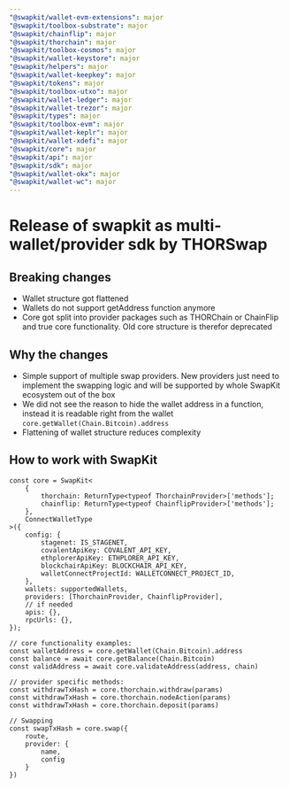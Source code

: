 ```yaml
---
"@swapkit/wallet-evm-extensions": major
"@swapkit/toolbox-substrate": major
"@swapkit/chainflip": major
"@swapkit/thorchain": major
"@swapkit/toolbox-cosmos": major
"@swapkit/wallet-keystore": major
"@swapkit/helpers": major
"@swapkit/wallet-keepkey": major
"@swapkit/tokens": major
"@swapkit/toolbox-utxo": major
"@swapkit/wallet-ledger": major
"@swapkit/wallet-trezor": major
"@swapkit/types": major
"@swapkit/toolbox-evm": major
"@swapkit/wallet-keplr": major
"@swapkit/wallet-xdefi": major
"@swapkit/core": major
"@swapkit/api": major
"@swapkit/sdk": major
"@swapkit/wallet-okx": major
"@swapkit/wallet-wc": major
---
```


# Release of swapkit as multi-wallet/provider sdk by THORSwap

## Breaking changes

- Wallet structure got flattened
- Wallets do not support getAddress function anymore
- Core got split into provider packages such as THORChain or ChainFlip and true core functionality. Old core structure is therefor deprecated
  
## Why the changes

- Simple support of multiple swap providers. New providers just need to implement the swapping logic and will be supported by whole SwapKit ecosystem out of the box
- We did not see the reason to hide the wallet address in a function, instead it is readable right from the wallet `core.getWallet(Chain.Bitcoin).address`
- Flattening of wallet structure reduces complexity

## How to work with SwapKit

```
const core = SwapKit<
    {
        thorchain: ReturnType<typeof ThorchainProvider>['methods'];
        chainflip: ReturnType<typeof ChainflipProvider>['methods'];
    },
    ConnectWalletType
>({
    config: {
        stagenet: IS_STAGENET,
        covalentApiKey: COVALENT_API_KEY,
        ethplorerApiKey: ETHPLORER_API_KEY,
        blockchairApiKey: BLOCKCHAIR_API_KEY,
        walletConnectProjectId: WALLETCONNECT_PROJECT_ID,
    },
    wallets: supportedWallets,
    providers: [ThorchainProvider, ChainflipProvider],
    // if needed
    apis: {},
    rpcUrls: {},
});

// core functionality examples:
const walletAddress = core.getWallet(Chain.Bitcoin).address
const balance = await core.getBalance(Chain.Bitcoin) 
const validAddress = await core.validateAddress(address, chain) 

// provider specific methods:
const withdrawTxHash = core.thorchain.withdraw(params)
const withdrawTxHash = core.thorchain.nodeAction(params)
const withdrawTxHash = core.thorchain.deposit(params)

// Swapping
const swapTxHash = core.swap({
    route,
    provider: {
        name,
        config
    }
})

```
